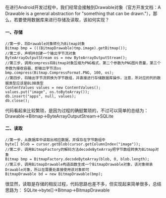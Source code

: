 在进行Android开发过程中，我们经常会接触到Drawable对象（官方开发文档：A Drawable is a general abstraction for "something that can be drawn."），那么，若要使用数据库来进行存储及读取，该如何实现？
#### 一、存储
```  
//第一步，将Drawable对象转化为Bitmap对象
Bitmap bmp = (((BitmapDrawable)tmp.image).getBitmap());
//第二步，声明并创建一个输出字节流对象
ByteArrayOutputStream os = new ByteArrayOutputStream();
//第三步，调用compress将Bitmap对象压缩为PNG格式，第二个参数为PNG图片质量，第三个参数为接收容器，即输出字节流os
bmp.compress(Bitmap.CompressFormat.PNG, 100, os);
//第四步，将输出字节流转换为字节数组，并直接进行存储数据库操作，注意，所对应的列的数据类型应该是BLOB类型
ContentValues values = new ContentValues();
values.put("image", os.toByteArray());
db.insert("apps", null, values);
db.close();
```
代码看起来比较繁琐，是因为过程的确挺繁琐的，不过可以简单的总结为：
Drawable→Bitmap→ByteArrayOutputStream→SQLite
#### 二、读取
```  
//第一步，从数据库中读取出相应数据，并保存在字节数组中
byte[] blob = cursor.getBlob(cursor.getColumnIndex("image"));
//第二步，调用BitmapFactory的解码方法decodeByteArray把字节数组转换为Bitmap对象
Bitmap bmp = BitmapFactory.decodeByteArray(blob, 0, blob.length);
//第三步，调用BitmapDrawable构造函数生成一个BitmapDrawable对象，该对象继承Drawable对象，所以在需要处直接使用该对象即可
BitmapDrawable bd = new BitmapDrawable(bmp);
```
很显然，读取是存储的相反过程，代码思路也差不多，但实现起来简单很多，总结思路为：
SQLite→byte[]→Bitmap→BitmapDrawable